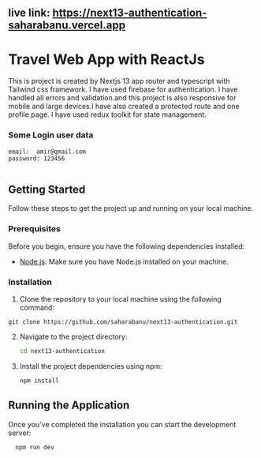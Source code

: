 ## live link: https://next13-authentication-saharabanu.vercel.app



# Travel Web App with ReactJs
 This is project is created by Nextjs 13 app router and typescript with Tailwind css framework. I have used firebase for authentication. I have handled all errors and validation.and this project is also responsive for mobile and large devices.I have also created a protected route and one profile page. I have used redux toolkit for state management.


### Some Login user data
```
email:  amir@gmail.com
password: 123456


```


## Getting Started

Follow these steps to get the project up and running on your local machine.

### Prerequisites

Before you begin, ensure you have the following dependencies installed:

- [Node.js](https://nodejs.org/): Make sure you have Node.js installed on your machine.

### Installation

1. Clone the repository to your local machine using the following command:

```
git clone https://github.com/saharabanu/next13-authentication.git

```

2. Navigate to the project directory:

   ```bash
   cd next13-authentication

   ```

3. Install the project dependencies using npm:

   ```bash
   npm install
   ```





## Running the Application

Once you've completed the installation  you can start the development server:

```bash
  npm run dev
```


